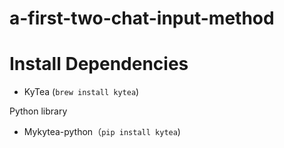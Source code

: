 # a-first-two-chat-input-method

# Install Dependencies
- KyTea (`brew install kytea`)

Python library
- Mykytea-python（`pip install kytea`)
